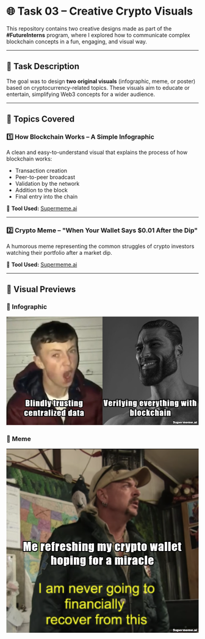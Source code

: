 # 🌐 Task 03 – Creative Crypto Visuals

This repository contains two creative designs made as part of the **#FutureInterns** program, where I explored how to communicate complex blockchain concepts in a fun, engaging, and visual way.

---

## 📝 Task Description

The goal was to design **two original visuals** (infographic, meme, or poster) based on cryptocurrency-related topics. These visuals aim to educate or entertain, simplifying Web3 concepts for a wider audience.

---

## 🎯 Topics Covered

### 1️⃣ How Blockchain Works – A Simple Infographic  
A clean and easy-to-understand visual that explains the process of how blockchain works:
- Transaction creation
- Peer-to-peer broadcast
- Validation by the network
- Addition to the block
- Final entry into the chain

📌 **Tool Used:** [Supermeme.ai](https://supermeme.ai/)

---

### 2️⃣ Crypto Meme – "When Your Wallet Says $0.01 After the Dip"  
A humorous meme representing the common struggles of crypto investors watching their portfolio after a market dip.

📌 **Tool Used:** [Supermeme.ai](https://supermeme.ai/)

---

## 📸 Visual Previews

### 📌 Infographic
![Blockchain Infographic](images(memes)/blockchain-infographic.png)

### 📌 Meme
![Crypto Meme](images(memes)/crypto-wallet-meme.png)
